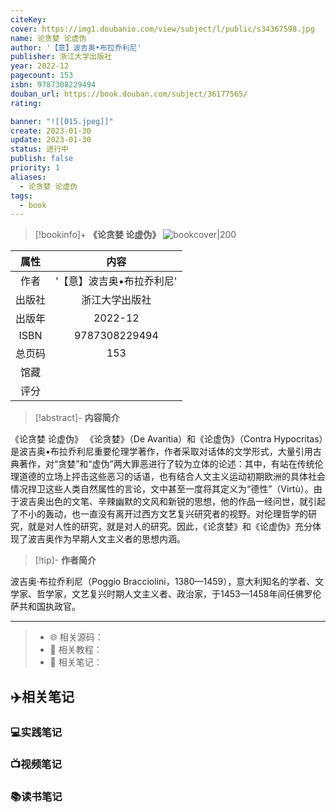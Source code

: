 ```yaml
---
citeKey: 
cover: https://img1.doubanio.com/view/subject/l/public/s34367598.jpg
name: 论贪婪 论虚伪
author: '【意】波吉奥•布拉乔利尼'
publisher: 浙江大学出版社
year: 2022-12
pagecount: 153
isbn: 9787308229494
douban_url: https://book.douban.com/subject/36177565/
rating:   

banner: "![[015.jpeg]]"
create: 2023-01-30
update: 2023-01-30
status: 进行中
publish: false
priority: 1
aliases: 
  - 论贪婪 论虚伪
tags: 
  - book
---
```


> [!bookinfo]+ **《论贪婪 论虚伪》**
> ![bookcover|200](https://img1.doubanio.com/view/subject/l/public/s34367598.jpg)
>
|  属性  |         内容          |
|:------:|:---------------------:|
|  作者  |   '【意】波吉奥•布拉乔利尼'    |
| 出版社 |   浙江大学出版社   |
| 出版年 | 2022-12 |
|  ISBN  |    9787308229494     |
| 总页码 |  153  |
|馆藏|                       |
|  评分  |         |

> [!abstract]- **内容简介**
> 
《论贪婪 论虚伪》
《论贪婪》（De Avaritia）和《论虚伪》（Contra Hypocritas）是波吉奥•布拉乔利尼重要伦理学著作，作者采取对话体的文学形式，大量引用古典著作，对“贪婪”和“虚伪”两大罪恶进行了较为立体的论述：其中，有站在传统伦理道德的立场上抨击这些恶习的话语，也有结合人文主义运动初期欧洲的具体社会情况捍卫这些人类自然属性的言论，文中甚至一度将其定义为“德性”（Virtù）。由于波吉奥出色的文笔、辛辣幽默的文风和新锐的思想，他的作品一经问世，就引起了不小的轰动，也一直没有离开过西方文艺复兴研究者的视野。对伦理哲学的研究，就是对人性的研究，就是对人的研究。因此，《论贪婪》和《论虚伪》充分体现了波吉奥作为早期人文主义者的思想内涵。

> [!tip]- **作者简介**
>
 波吉奥‧布拉乔利尼（Poggio Bracciolini，1380—1459），意大利知名的学者、文学家、哲学家，文艺复兴时期人文主义者、政治家，于1453—1458年间任佛罗伦萨共和国执政官。

 
 

***


>- 🌐 相关源码：
>- 🚀 相关教程：
>- 📑 相关笔记：

## ✈️相关笔记

### 💻实践笔记

### 📺视频笔记

### 📚读书笔记

